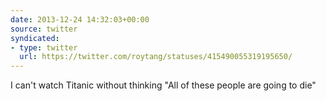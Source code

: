```yaml
---
date: 2013-12-24 14:32:03+00:00
source: twitter
syndicated:
- type: twitter
  url: https://twitter.com/roytang/statuses/415490055319195650/
---
```


I can't watch Titanic without thinking "All of these people are going to die"